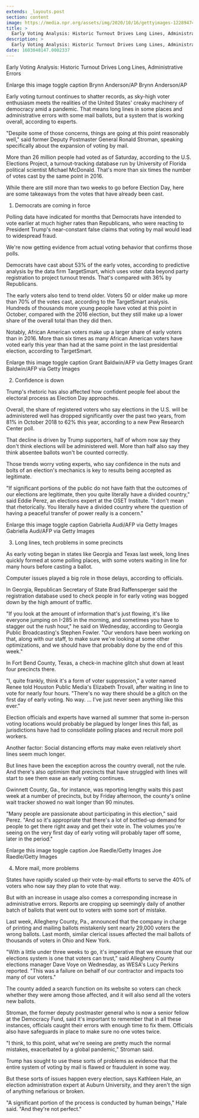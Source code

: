 ```yaml
--- 
extends: _layouts.post 
section: content 
image: https://media.npr.org/assets/img/2020/10/16/gettyimages-1228947441_wide-6188f5b0220e21a59a161bf56d41c36fdf47f819.jpg?s=1400 
title: > 
  Early Voting Analysis: Historic Turnout Drives Long Lines, Administrative Errors 
description: > 
  Early Voting Analysis: Historic Turnout Drives Long Lines, Administrative ErrorsEnlarge this image toggle caption Brynn Anderson/AP Brynn Anderson/APEarly voting turnout continues to shatter records, as sky-high voter enthusiasm meets the realities of the United States' creaky machinery of democracy amid a pandemic.Democrats have cast about 53% of the early votes, according to predictive analysis by the data firm TargetSmart, which uses voter data beyond party registration to project turnout trends.Notably, African American voters make up a larger share of early voters than in 2016.And there's also optimism that precincts that have struggled with lines will start to see them ease as early voting continues.The volumes you're seeing on the very first day of early voting will probably taper off some, later in the period." 
date: 1603048147.0002337 
--- 
```

Early Voting Analysis: Historic Turnout Drives Long Lines, Administrative Errors

Enlarge this image toggle caption Brynn Anderson/AP Brynn Anderson/AP

Early voting turnout continues to shatter records, as sky-high voter enthusiasm meets the realities of the United States' creaky machinery of democracy amid a pandemic. That means long lines in some places and administrative errors with some mail ballots, but a system that is working overall, according to experts.

"Despite some of those concerns, things are going at this point reasonably well," said former Deputy Postmaster General Ronald Stroman, speaking specifically about the expansion of voting by mail.

More than 26 million people had voted as of Saturday, according to the U.S. Elections Project, a turnout-tracking database run by University of Florida political scientist Michael McDonald. That's more than six times the number of votes cast by the same point in 2016.

While there are still more than two weeks to go before Election Day, here are some takeaways from the votes that have already been cast.

1. Democrats are coming in force

Polling data have indicated for months that Democrats have intended to vote earlier at much higher rates than Republicans, who were reacting to President Trump's near-constant false claims that voting by mail would lead to widespread fraud.

We're now getting evidence from actual voting behavior that confirms those polls.

Democrats have cast about 53% of the early votes, according to predictive analysis by the data firm TargetSmart, which uses voter data beyond party registration to project turnout trends. That's compared with 36% by Republicans.

The early voters also tend to trend older. Voters 50 or older make up more than 70% of the votes cast, according to the TargetSmart analysis. Hundreds of thousands more young people have voted at this point in October, compared with the 2016 election, but they still make up a lower share of the overall total than they did then.

Notably, African American voters make up a larger share of early voters than in 2016. More than six times as many African American voters have voted early this year than had at the same point in the last presidential election, according to TargetSmart.

Enlarge this image toggle caption Grant Baldwin/AFP via Getty Images Grant Baldwin/AFP via Getty Images

2. Confidence is down

Trump's rhetoric has also affected how confident people feel about the electoral process as Election Day approaches.

Overall, the share of registered voters who say elections in the U.S. will be administered well has dropped significantly over the past two years, from 81% in October 2018 to 62% this year, according to a new Pew Research Center poll.

That decline is driven by Trump supporters, half of whom now say they don't think elections will be administered well. More than half also say they think absentee ballots won't be counted correctly.

Those trends worry voting experts, who say confidence in the nuts and bolts of an election's mechanics is key to results being accepted as legitimate.

"If significant portions of the public do not have faith that the outcomes of our elections are legitimate, then you quite literally have a divided country," said Eddie Perez, an elections expert at the OSET Institute. "I don't mean that rhetorically. You literally have a divided country where the question of having a peaceful transfer of power really is a concern."

Enlarge this image toggle caption Gabriella Audi/AFP via Getty Images Gabriella Audi/AFP via Getty Images

3. Long lines, tech problems in some precincts

As early voting began in states like Georgia and Texas last week, long lines quickly formed at some polling places, with some voters waiting in line for many hours before casting a ballot.

Computer issues played a big role in those delays, according to officials.

In Georgia, Republican Secretary of State Brad Raffensperger said the registration database used to check people in for early voting was bogged down by the high amount of traffic.

"If you look at the amount of information that's just flowing, it's like everyone jumping on I-285 in the morning, and sometimes you have to stagger out the rush hour," he said on Wednesday, according to Georgia Public Broadcasting's Stephen Fowler. "Our vendors have been working on that, along with our staff, to make sure we're looking at some other optimizations, and we should have that probably done by the end of this week."

In Fort Bend County, Texas, a check-in machine glitch shut down at least four precincts there.

"I, quite frankly, think it's a form of voter suppression," a voter named Renee told Houston Public Media's Elizabeth Trovall, after waiting in line to vote for nearly four hours. "There's no way there should be a glitch on the first day of early voting. No way. ... I've just never seen anything like this ever."

Election officials and experts have warned all summer that some in-person voting locations would probably be plagued by longer lines this fall, as jurisdictions have had to consolidate polling places and recruit more poll workers.

Another factor: Social distancing efforts may make even relatively short lines seem much longer.

But lines have been the exception across the country overall, not the rule. And there's also optimism that precincts that have struggled with lines will start to see them ease as early voting continues.

Gwinnett County, Ga., for instance, was reporting lengthy waits this past week at a number of precincts, but by Friday afternoon, the county's online wait tracker showed no wait longer than 90 minutes.

"Many people are passionate about participating in this election," said Perez. "And so it's appropriate that there's a lot of bottled-up demand for people to get there right away and get their vote in. The volumes you're seeing on the very first day of early voting will probably taper off some, later in the period."

Enlarge this image toggle caption Joe Raedle/Getty Images Joe Raedle/Getty Images

4. More mail, more problems

States have rapidly scaled up their vote-by-mail efforts to serve the 40% of voters who now say they plan to vote that way.

But with an increase in usage also comes a corresponding increase in administrative errors. Reports are cropping up seemingly daily of another batch of ballots that went out to voters with some sort of mistake.

Last week, Allegheny County, Pa., announced that the company in charge of printing and mailing ballots mistakenly sent nearly 29,000 voters the wrong ballots. Last month, similar clerical issues affected the mail ballots of thousands of voters in Ohio and New York.

"With a little under three weeks to go, it's imperative that we ensure that our elections system is one that voters can trust," said Allegheny County elections manager Dave Voye on Wednesday, as WESA's Lucy Perkins reported. "This was a failure on behalf of our contractor and impacts too many of our voters."

The county added a search function on its website so voters can check whether they were among those affected, and it will also send all the voters new ballots.

Stroman, the former deputy postmaster general who is now a senior fellow at the Democracy Fund, said it's important to remember that in all these instances, officials caught their errors with enough time to fix them. Officials also have safeguards in place to make sure no one votes twice.

"I think, to this point, what we're seeing are pretty much the normal mistakes, exacerbated by a global pandemic," Stroman said.

Trump has sought to use these sorts of problems as evidence that the entire system of voting by mail is flawed or fraudulent in some way.

But these sorts of issues happen every election, says Kathleen Hale, an election administration expert at Auburn University, and they aren't the sign of anything nefarious or broken.

"A significant portion of the process is conducted by human beings," Hale said. "And they're not perfect."